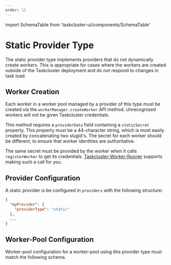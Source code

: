 ```yaml
---
order: 11
---
```

import SchemaTable from 'taskcluster-ui/components/SchemaTable'

# Static Provider Type

The static provider type implements providers that do not dynamically create workers.
This is appropriate for cases where the workers are created outside of the Taskcluster deployment and do not respond to changes in task load.

## Worker Creation

Each worker in a worker pool managed by a provider of this type must be created via the `workerManager.createWorker` API method.
Unrecognized workers will not be given Taskcluster credentials.

This method requires a `providerData` field containing a `staticSecret` property.
This property must be a 44-character string, which is most easily created by concatenating two slugid's.
The secret for each worker should be different, to ensure that worker identities are authoritative.

The same secret must be provided by the worker when it calls `registerWorker` to get its credentials.
[Taskcluster-Worker-Runner](https://github.com/taskcluster/taskcluster-worker-runner) supports making such a call for you.

## Provider Configuration

A static provider is be configured in `providers` with the following structure:

```json
{
  "myProvider": {
    "providerType": "static"
  },
  ...
}
```

## Worker-Pool Configuration

Worker-pool configuration for a worker-pool using this provider type must match the following schema.

<SchemaTable schema="/schemas/worker-manager/v1/config-static.json" />
